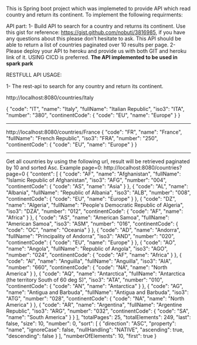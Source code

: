 This is Spring boot project which was implemeted to provide API which read country and return its continent. To implement the following requirments:

API part:
1- Build API to search for a country and returns its continent. Use this gist for reference: https://gist.github.com/nobuti/3816985, if you have any questions about this please don’t hesitate to ask.
This API should be able to return a list of countries paginated over 10 results per page. 
2- Please deploy your API to heroku and provide us with both GIT and heroku link of it. USING CICD is preferred.
****The API implemented to be used in spark park****


RESTFULL API USAGE: 


1- The rest-api to search for any country and return its continent.

http://localhost:8080/countries/Italy

{
    "code": "IT",
    "name": "Italy",
    "fullName": "Italian Republic",
    "iso3": "ITA",
    "number": "380",
    "continentCode": {
        "code": "EU",
        "name": "Europe"
    }
}


-------------------------------------------
http://localhost:8080/countries/France
{
    "code": "FR",
    "name": "France",
    "fullName": "French Republic",
    "iso3": "FRA",
    "number": "250",
    "continentCode": {
        "code": "EU",
        "name": "Europe"
    }
}

--------------------------------------------

Get all countries by using the following url, result will be retrieved paginated by 10 and sorted Asc.
Example page=0:
http://localhost:8080/countries?page=0
{
    "content": [
        {
            "code": "AF",
            "name": "Afghanistan",
            "fullName": "Islamic Republic of Afghanistan",
            "iso3": "AFG",
            "number": "004",
            "continentCode": {
                "code": "AS",
                "name": "Asia"
            }
        },
        {
            "code": "AL",
            "name": "Albania",
            "fullName": "Republic of Albania",
            "iso3": "ALB",
            "number": "008",
            "continentCode": {
                "code": "EU",
                "name": "Europe"
            }
        },
        {
            "code": "DZ",
            "name": "Algeria",
            "fullName": "People's Democratic Republic of Algeria",
            "iso3": "DZA",
            "number": "012",
            "continentCode": {
                "code": "AF",
                "name": "Africa"
            }
        },
        {
            "code": "AS",
            "name": "American Samoa",
            "fullName": "American Samoa",
            "iso3": "ASM",
            "number": "016",
            "continentCode": {
                "code": "OC",
                "name": "Oceania"
            }
        },
        {
            "code": "AD",
            "name": "Andorra",
            "fullName": "Principality of Andorra",
            "iso3": "AND",
            "number": "020",
            "continentCode": {
                "code": "EU",
                "name": "Europe"
            }
        },
        {
            "code": "AO",
            "name": "Angola",
            "fullName": "Republic of Angola",
            "iso3": "AGO",
            "number": "024",
            "continentCode": {
                "code": "AF",
                "name": "Africa"
            }
        },
        {
            "code": "AI",
            "name": "Anguilla",
            "fullName": "Anguilla",
            "iso3": "AIA",
            "number": "660",
            "continentCode": {
                "code": "NA",
                "name": "North America"
            }
        },
        {
            "code": "AQ",
            "name": "Antarctica",
            "fullName": "Antarctica (the territory South of 60 deg S)",
            "iso3": "ATA",
            "number": "010",
            "continentCode": {
                "code": "AN",
                "name": "Antarctica"
            }
        },
        {
            "code": "AG",
            "name": "Antigua and Barbuda",
            "fullName": "Antigua and Barbuda",
            "iso3": "ATG",
            "number": "028",
            "continentCode": {
                "code": "NA",
                "name": "North America"
            }
        },
        {
            "code": "AR",
            "name": "Argentina",
            "fullName": "Argentine Republic",
            "iso3": "ARG",
            "number": "032",
            "continentCode": {
                "code": "SA",
                "name": "South America"
            }
        }
    ],
    "totalPages": 25,
    "totalElements": 249,
    "last": false,
    "size": 10,
    "number": 0,
    "sort": [
        {
            "direction": "ASC",
            "property": "name",
            "ignoreCase": false,
            "nullHandling": "NATIVE",
            "ascending": true,
            "descending": false
        }
    ],
    "numberOfElements": 10,
    "first": true
}
